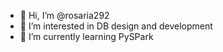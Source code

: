 - 👋 Hi, I’m @rosaria292
- 👀 I’m interested in DB design and development
- 🌱 I’m currently learning PySPark

